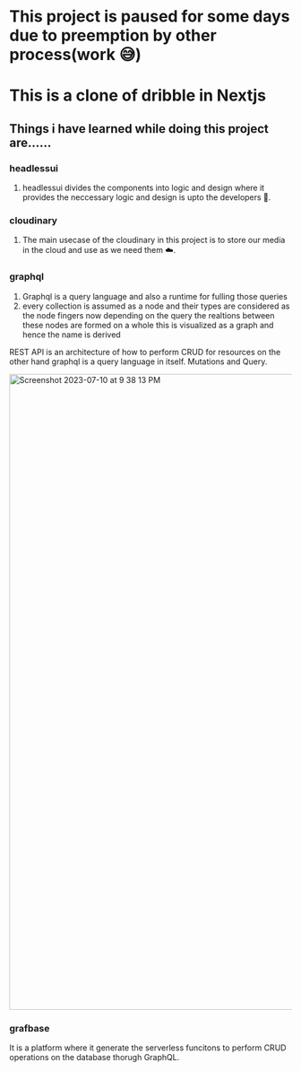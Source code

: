 # This project is paused for some days due to preemption by other process(work 😅)
# This is a clone of dribble in Nextjs

## Things i have learned while doing this project are......

### headlessui
1. headlessui divides the components into logic and design where it provides the neccessary logic and design is upto the developers 🌚.

### cloudinary 
1. The main usecase of the cloudinary in this project is to store our media in the cloud and use as we need them ☁️.

### graphql
1. Graphql is a query language and also a runtime for fulling those queries
2. every collection is assumed as a node and their types are considered as the node fingers now depending on the query the realtions between these nodes are formed on a whole this is visualized as a graph and hence the name is derived 

REST API is an architecture of how to perform CRUD for resources on the other hand graphql is a query language in itself.
Mutations and Query.

<img width="1134" alt="Screenshot 2023-07-10 at 9 38 13 PM" src="https://github.com/VenkataBhaskarr/Flexibble/assets/111889155/b92ae9aa-350c-4b97-9052-0dcc459eb491">

### grafbase
It is a platform where it generate the serverless funcitons to perform CRUD operations on the database thorugh GraphQL.
